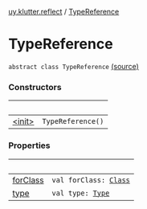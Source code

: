 [uy.klutter.reflect](../index.md) / [TypeReference](.)


# TypeReference
<code>abstract class TypeReference<T></code> [(source)](https://github.com/kohesive/klutter/blob/master/reflect-core-jdk6/src/main/kotlin/uy/klutter/reflect/TypeInfo.kt#L10)<br/>


### Constructors

|&nbsp;|&nbsp;|
|---|---|
| [&lt;init&gt;](-init-.md) | <code>TypeReference()</code><br/> |

### Properties

|&nbsp;|&nbsp;|
|---|---|
| [forClass](for-class.md) | <code>val forClass: [Class](http://docs.oracle.com/javase/6/docs/api/java/lang/Class.html)<Any></code><br/> |
| [type](type.md) | <code>val type: [Type](http://docs.oracle.com/javase/6/docs/api/java/lang/reflect/Type.html)</code><br/> |
